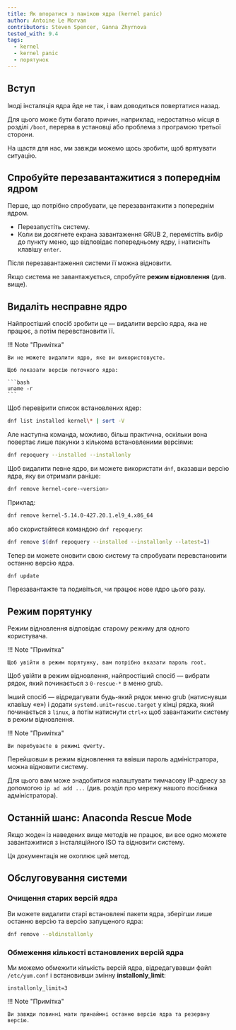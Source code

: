 ```yaml
---
title: Як впоратися з панікою ядра (kernel panic)
author: Antoine Le Morvan
contributors: Steven Spencer, Ganna Zhyrnova
tested_with: 9.4
tags:
  - kernel
  - kernel panic
  - порятунок
---
```


## Вступ

Іноді інсталяція ядра йде не так, і вам доводиться повертатися назад.

Для цього може бути багато причин, наприклад, недостатньо місця в розділі `/boot`, перерва в установці або проблема з програмою третьої сторони.

На щастя для нас, ми завжди можемо щось зробити, щоб врятувати ситуацію.

## Спробуйте перезавантажитися з попереднім ядром

Перше, що потрібно спробувати, це перезавантажити з попереднім ядром.

- Перезапустіть систему.
- Коли ви досягнете екрана завантаження GRUB 2, перемістіть вибір до пункту меню, що відповідає попередньому ядру, і натисніть клавішу `enter`.

Після перезавантаження системи її можна відновити.

Якщо система не завантажується, спробуйте **режим відновлення** (див. вище).

## Видаліть несправне ядро

Найпростіший спосіб зробити це — видалити версію ядра, яка не працює, а потім перевстановити її.

!!! Note "Примітка"

````
Ви не можете видалити ядро, яке ви використовуєте. 

Щоб показати версію поточного ядра: 

```bash
uname -r
```
````

Щоб перевірити список встановлених ядер:

```bash
dnf list installed kernel\* | sort -V
```

Але наступна команда, можливо, більш практична, оскільки вона повертає лише пакунки з кількома встановленими версіями:

```bash
dnf repoquery --installed --installonly
```

Щоб видалити певне ядро, ви можете використати `dnf`, вказавши версію ядра, яку ви отримали раніше:

```bash
dnf remove kernel-core-<version>
```

Приклад:

```bash
dnf remove kernel-5.14.0-427.20.1.el9_4.x86_64
```

або скористайтеся командою `dnf repoquery`:

```bash
dnf remove $(dnf repoquery --installed --installonly --latest=1)
```

Тепер ви можете оновити свою систему та спробувати перевстановити останню версію ядра.

```bash
dnf update
```

Перезавантажте та подивіться, чи працює нове ядро ​​цього разу.

## Режим порятунку

Режим відновлення відповідає старому режиму для одного користувача.

!!! Note "Примітка"

```
Щоб увійти в режим порятунку, вам потрібно вказати пароль root.
```

Щоб увійти в режим відновлення, найпростіший спосіб — вибрати рядок, який починається з `0-rescue-*` в меню grub.

Інший спосіб — відредагувати будь-який рядок меню grub (натиснувши клавішу «e») і додати `systemd.unit=rescue.target` у кінці рядка, який починається з `linux`, а потім натиснути `ctrl+x` щоб завантажити систему в режим відновлення.

!!! Note "Примітка"

```
Ви перебуваєте в режимі qwerty.
```

Перейшовши в режим відновлення та ввівши пароль адміністратора, можна відновити систему.

Для цього вам може знадобитися налаштувати тимчасову IP-адресу за допомогою `ip ad add ...` (див. розділ про мережу нашого посібника адміністратора).

## Останній шанс: Anaconda Rescue Mode

Якщо жоден із наведених вище методів не працює, ви все одно можете завантажитися з інсталяційного ISO та відновити систему.

Ця документація не охоплює цей метод.

## Обслуговування системи

### Очищення старих версій ядра

Ви можете видалити старі встановлені пакети ядра, зберігши лише останню версію та версію запущеного ядра:

```bash
dnf remove --oldinstallonly
```

### Обмеження кількості встановлених версій ядра

Ми можемо обмежити кількість версій ядра, відредагувавши файл `/etc/yum.conf` і встановивши змінну **installonly_limit**:

```text
installonly_limit=3
```

!!! Note "Примітка"

```
Ви завжди повинні мати принаймні останню версію ядра та резервну версію.
```
